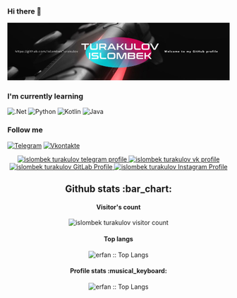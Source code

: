 ### Hi there 👋

[![Header](https://github.com/IslombekTurakulov/IslombekTurakulov/blob/main/Images/header2.jpg)](https://www.youtube.com/c/DarkPrinceOfficial)

### I'm currently learning
![.Net](https://img.shields.io/badge/-Framework-090909?style=for-the-badge&logo=.net&logoColor=E5D3FF&theme=radical)
![Python](https://img.shields.io/badge/-Python-090909?style=for-the-badge&logo=python&logoColor=47C5FB&theme=radical)
![Kotlin](https://img.shields.io/badge/-Kotlin-090909?style=for-the-badge&logo=kotlin&logoColor=47C5FB&theme=radical)
![Java](https://img.shields.io/badge/-Java-090909?style=for-the-badge&logo=java&logoColor=47C5FB&theme=radical)
### Follow me
[![Telegram](https://img.shields.io/badge/-Telegram-090909?style=for-the-badge&logo=telegram&logoColor=27A0D9)](https://t.me/MrTurakulov)
[![Vkontakte](https://img.shields.io/badge/-Vkontakte-090909?style=for-the-badge&logo=Vk&logoColor=4F7DB3)](https://vk.com/islomturakulov)
<p align="center">
  <a href="https://t.me/MrTurakulov">
    <img src="https://www.vectorlogo.zone/logos/telegram/telegram-icon.svg" alt="islombek turakulov telegram profile" height="30" width="30">
  </a>
  <a href="https://vk.com/islomturakulov">
    <img src="https://www.vectorlogo.zone/logos/vk/vk-icon.svg" 
    alt="islombek turakulov vk profile" height="30" width="30">
  </a>
  <a href="https://gitlab.com/IslombekTurakulov">
    <img src="https://www.vectorlogo.zone/logos/gitlab/gitlab-icon.svg" alt="islombek turakulov GitLab Profile" height="30" width="30">
  </a>
  
  <a href="https://www.instagram.com/islam.turakulov/">
    <img src="https://www.vectorlogo.zone/logos/instagram/instagram-icon.svg" alt="islombek turakulov Instagram Profile" height="30" width="30">
  </a>
</p>
<h2 align="center">Github stats :bar_chart:</h2>
<h4 align="center">Visitor's count</h4>

<p align="center"><img src="https://profile-counter.glitch.me/{IslombekTurakulov}/count.svg" alt="islombek turakulov visitor count" /></p>

<h4 align="center">Top langs</h4>

<p align="center"><img src="https://github-readme-stats.vercel.app/api/top-langs/?username=IslombekTurakulov&langs_count=15&theme=radical&layout=compact" alt="erfan :: Top Langs" /></p>
<h4 align="center">Profile stats :musical_keyboard:</h4>
<p align="center"><img src="https://github-readme-stats.vercel.app/api?username=islombekturakulov&show_icons=true&theme=radical" alt="erfan :: Top Langs" /></p>

